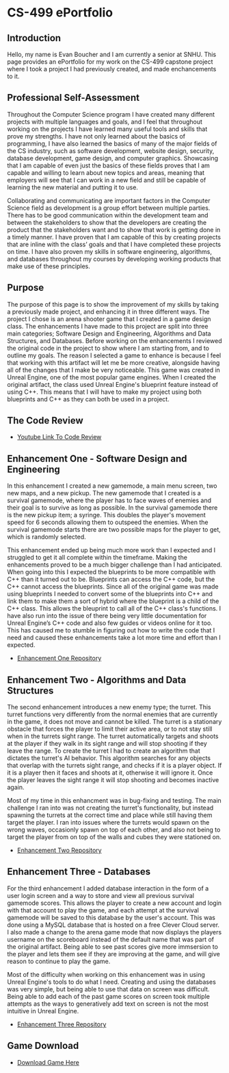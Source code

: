 # CS-499 ePortfolio

## Introduction
Hello, my name is Evan Boucher and I am currently a senior at SNHU. This page provides an ePortfolio for my work on the CS-499 capstone project where I took a project I had previously created, and made enchancements to it.

## Professional Self-Assessment
  
  Throughout the Computer Science program I have created many different projects with multiple languages and goals, and I feel that throughout working on the projects I have learned many useful tools and skills that prove my strengths. I have not only learned about the basics of programming, I have also learned the basics of many of the major fields of the CS industry, such as software development, website design, security, database development, game design, and computer graphics. Showcasing that I am capable of even just the basics of these fields proves that I am capable and willing to learn about new topics and areas, meaning that employers will see that I can work in a new field and still be capable of learning the new material and putting it to use.
  
  Collaborating and communicating are important factors in the Computer Science field as development is a group effort between multiple parties. There has to be good communication within the development team and between the stakeholders to show that the developers are creating the product that the stakeholders want and to show that work is getting done in a timely manner. I have proven that I am capable of this by creating projects that are inline with the class’ goals and that I have completed these projects on time. I have also proven my skills in software engineering, algorithms, and databases throughout my courses by developing working products that make use of these principles.

## Purpose 
  The purpose of this page is to show the improvement of my skills by taking a previously made project, and enhancing it in three different ways. The project I chose is an arena shooter game that I created in a game design class. The enhancements I have made to this project are split into three main categories; Software Design and Engineering, Algorithms and Data Structures, and Databases. Before working on the enhancements I reviewed the original code in the project to show where I am starting from, and to outline my goals. The reason I selected a game to enhance is because I feel that working with this artifact will let me be more creative, alongside having all of the changes that I make be very noticeable. This game was created in Unreal Engine, one of the most popular game engines. When I created the original artifact, the class used Unreal Engine's blueprint feature instead of using C++. This means that I will have to make my project using both blueprints and C++ as they can both be used in a project.

## The Code Review 
- [Youtube Link To Code Review](https://youtu.be/oa3iN82uB4Y)

## Enhancement One - Software Design and Engineering 
  In this enhancement I created a new gamemode, a main menu screen, two new maps, and a new pickup. The new gamemode that I created is a survival gamemode, where the player has to face waves of enemies and their goal is to survive as long as possible. In the survival gamemode there is the new pickup item; a syringe. This doubles the player's movement speed for 6 seconds allowing them to outspeed the enemies. When the survival gamemode starts there are two possible maps for the player to get, which is randomly selected.
  
  This enhancement ended up being much more work than I expected and I struggled to get it all complete within the timeframe. Making the enhancements proved to be a much bigger challenge than I had anticipated. When going into this I expected the blueprints to be more compatible with C++ than it turned out to be. Blueprints can access the C++ code, but the C++ cannot access the blueprints. Since all of the original game was made using blueprints I needed to convert some of the blueprints into C++ and link them to make them a sort of hybrid where the blueprint is a child of the C++ class. This allows the bleuprint to call all of the C++ class's functions. I have also run into the issue of there being very little documentation for Unreal Engine’s C++ code and also few guides or videos online for it too. This has caused me to stumble in figuring out how to write the code that I need and caused these enhancements take a lot more time and effort than I expected.

- [Enhancement One Repository](https://github.com/eboucher21/CS-499-Enhancement-One-Evan-Boucher)

## Enhancement Two - Algorithms and Data Structures 
  The second enhancement introduces a new enemy type; the turret. This turret functions very differently from the normal enemies that are currently in the game, it does not move and cannot be killed. The turret is a stationary obstacle that forces the player to limit their active area, or to not stay still when in the turrets sight range. The turret automatically targets and shoots at the player if they walk in its sight range and will stop shooting if they leave the range. To create the turret I had to create an algorithm that dictates the turret's AI behavior. This algorithm searches for any objects that overlap with the turrets sight range, and checks if it is a player object. If it is a player then it faces and shoots at it, otherwise it will ignore it. Once the player leaves the sight range it will stop shooting and becomes inactive again.
  
  Most of my time in this enhancment was in bug-fixing and testing. The main challenge I ran into was not creating the turret's functionality, but instead spawning the turrets at the correct time and place while still having them target the player. I ran into issues where the turrets would spawn on the wrong waves, occasionly spawn on top of each other, and also not being to target the player from on top of the walls and cubes they were stationed on. 

- [Enhancement Two Repository](https://github.com/eboucher21/CS-499-Enhancement-Two-Evan-Boucher)

## Enhancement Three - Databases
  For the third enhancement I added database interaction in the form of a user login screen and a way to store and view all previous survival gamemode scores. This allows the player to create a new account and login with that account to play the game, and each attempt at the survival gamemode will be saved to this database by the user's account. This was done using a MySQL database that is hosted on a free Clever Cloud server. I also made a change to the arena game mode that now displays the players username on the scoreboard instead of the default name that was part of the original artifact. Being able to see past scores give more immsersion to the player and lets them see if they are improving at the game, and will give reason to continue to play the game.
  
  Most of the difficulty when working on this enhancement was in using Unreal Engine's tools to do what I need. Creating and using the databases was very simple, but being able to use that data on screen was difficult. Being able to add each of the past game scores on screen took multiple attempts as the ways to generatively add text on screen is not the most intuitive in Unreal Engine.

- [Enhancement Three Repository](https://github.com/eboucher21/CS-499-Enhancement-Three-Evan-Boucher)

## Game Download
- [Download Game Here](https://drive.google.com/file/d/1dP0vr011IjWT9NcxDnDONSZDmBiezICN/view?usp=sharing)
